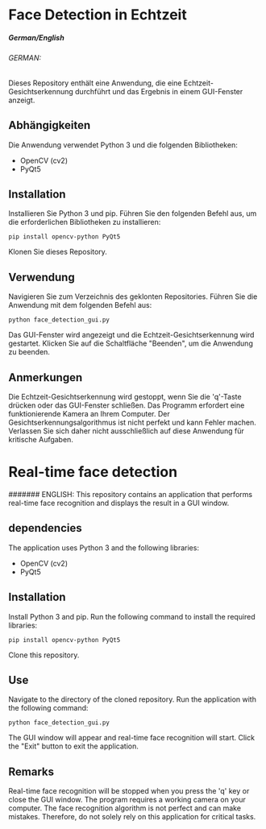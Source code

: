 # Face Detection in Echtzeit
##### German/English
###### GERMAN:
Dieses Repository enthält eine Anwendung, die eine Echtzeit-Gesichtserkennung durchführt und das Ergebnis in einem GUI-Fenster anzeigt.

## Abhängigkeiten
Die Anwendung verwendet Python 3 und die folgenden Bibliotheken:
- OpenCV (cv2)
- PyQt5

## Installation
Installieren Sie Python 3 und pip.
Führen Sie den folgenden Befehl aus, um die erforderlichen Bibliotheken zu installieren: 
```
pip install opencv-python PyQt5
```
Klonen Sie dieses Repository.

## Verwendung
Navigieren Sie zum Verzeichnis des geklonten Repositories.
Führen Sie die Anwendung mit dem folgenden Befehl aus: 
```
python face_detection_gui.py
```
Das GUI-Fenster wird angezeigt und die Echtzeit-Gesichtserkennung wird gestartet.
Klicken Sie auf die Schaltfläche "Beenden", um die Anwendung zu beenden.

## Anmerkungen
Die Echtzeit-Gesichtserkennung wird gestoppt, wenn Sie die 'q'-Taste drücken oder das GUI-Fenster schließen.
Das Programm erfordert eine funktionierende Kamera an Ihrem Computer.
Der Gesichtserkennungsalgorithmus ist nicht perfekt und kann Fehler machen. Verlassen Sie sich daher nicht ausschließlich auf diese Anwendung für kritische Aufgaben.

# Real-time face detection
####### ENGLISH:
This repository contains an application that performs real-time face recognition and displays the result in a GUI window.

## dependencies
The application uses Python 3 and the following libraries:
- OpenCV (cv2)
- PyQt5

## Installation
Install Python 3 and pip.
Run the following command to install the required libraries:
```
pip install opencv-python PyQt5
```
Clone this repository.

## Use
Navigate to the directory of the cloned repository.
Run the application with the following command:
```
python face_detection_gui.py
```
The GUI window will appear and real-time face recognition will start.
Click the "Exit" button to exit the application.

## Remarks
Real-time face recognition will be stopped when you press the 'q' key or close the GUI window.
The program requires a working camera on your computer.
The face recognition algorithm is not perfect and can make mistakes. Therefore, do not solely rely on this application for critical tasks.
